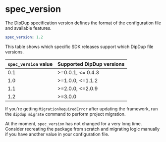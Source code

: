 # spec_version

The DipDup specification version defines the format of the configuration file and available features.

```yaml
spec_version: 1.2
```

This table shows which specific SDK releases support which DipDup file versions.

| `spec_version` value | Supported DipDup versions |
| :--- | :--- |
| 0.1 | >=0.0.1, <= 0.4.3 |
| 1.0 | >=1.0.0, <=1.1.2 |
| 1.1 | >=2.0.0, <=2.0.9 |
| 1.2 | >=3.0.0 |

If you're getting `MigrationRequiredError` after updating the framework, run the `dipdup migrate` command to perform project migration.

At the moment, `spec_version` has not changed for a very long time. Consider recreating the package from scratch and migrating logic manually if you have another value in your configuration file.
